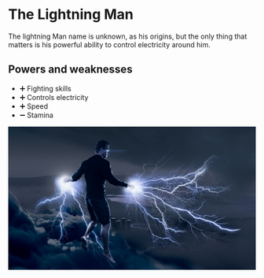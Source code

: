 # The Lightning Man

The lightning Man name is unknown, as his origins, but the only thing that matters is his powerful ability to control electricity around him.

## Powers and weaknesses

- ➕ Fighting skills
- ➕ Controls electricity
- ➕ Speed
- ➖ Stamina

![Rambot](../Images/LightningMan.jpg)
